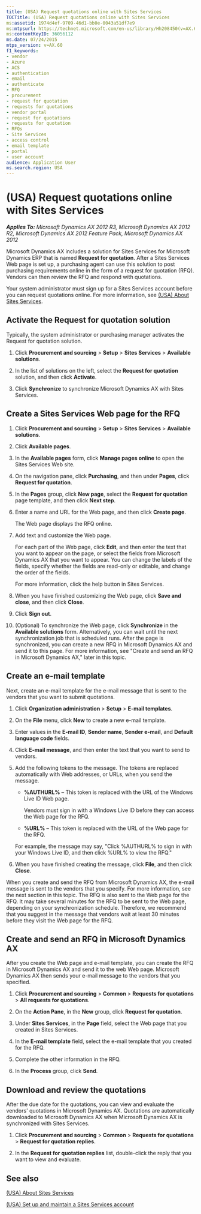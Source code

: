 ```yaml
---
title: (USA) Request quotations online with Sites Services
TOCTitle: (USA) Request quotations online with Sites Services
ms:assetid: 1974d4ef-9709-46d1-bb0e-0043a51df7e9
ms:mtpsurl: https://technet.microsoft.com/en-us/library/Hh208450(v=AX.60)
ms:contentKeyID: 36056112
ms.date: 07/24/2015
mtps_version: v=AX.60
f1_keywords:
- vendor
- Azure
- ACS
- authentication
- email
- authenticate
- RFQ
- procurement
- request for quotation
- requests for quotations
- vendor portal
- request for quotations
- requests for quotation
- RFQs
- Site Services
- access control
- email template
- portal
- user account
audience: Application User
ms.search.region: USA
---
```


# (USA) Request quotations online with Sites Services 


_**Applies To:** Microsoft Dynamics AX 2012 R3, Microsoft Dynamics AX 2012 R2, Microsoft Dynamics AX 2012 Feature Pack, Microsoft Dynamics AX 2012_

Microsoft Dynamics AX includes a solution for Sites Services for Microsoft Dynamics ERP that is named **Request for quotation**. After a Sites Services Web page is set up, a purchasing agent can use this solution to post purchasing requirements online in the form of a request for quotation (RFQ). Vendors can then review the RFQ and respond with quotations.

Your system administrator must sign up for a Sites Services account before you can request quotations online. For more information, see [(USA) About Sites Services](usa-about-sites-services.md).

## Activate the Request for quotation solution

Typically, the system administrator or purchasing manager activates the Request for quotation solution.

1.  Click **Procurement and sourcing** \> **Setup** \> **Sites Services** \> **Available solutions**.

2.  In the list of solutions on the left, select the **Request for quotation** solution, and then click **Activate**.

3.  Click **Synchronize** to synchronize Microsoft Dynamics AX with Sites Services.

## Create a Sites Services Web page for the RFQ

1.  Click **Procurement and sourcing** \> **Setup** \> **Sites Services** \> **Available solutions**.

2.  Click **Available pages**.

3.  In the **Available pages** form, click **Manage pages online** to open the Sites Services Web site.

4.  On the navigation pane, click **Purchasing**, and then under **Pages**, click **Request for quotation**.

5.  In the **Pages** group, click **New page**, select the **Request for quotation** page template, and then click **Next step**.

6.  Enter a name and URL for the Web page, and then click **Create page**.
    
    The Web page displays the RFQ online.

7.  Add text and customize the Web page.
    
    For each part of the Web page, click **Edit**, and then enter the text that you want to appear on the page, or select the fields from Microsoft Dynamics AX that you want to appear. You can change the labels of the fields, specify whether the fields are read-only or editable, and change the order of the fields.
    
    For more information, click the help button in Sites Services.

8.  When you have finished customizing the Web page, click **Save and close**, and then click **Close**.

9.  Click **Sign out**.

10. (Optional) To synchronize the Web page, click **Synchronize** in the **Available solutions** form. Alternatively, you can wait until the next synchronization job that is scheduled runs. After the page is synchronized, you can create a new RFQ in Microsoft Dynamics AX and send it to this page. For more information, see "Create and send an RFQ in Microsoft Dynamics AX," later in this topic.

## Create an e-mail template

Next, create an e-mail template for the e-mail message that is sent to the vendors that you want to submit quotations.

1.  Click **Organization administration** \> **Setup** \> **E-mail templates**.

2.  On the **File** menu, click **New** to create a new e-mail template.

3.  Enter values in the **E-mail ID**, **Sender name**, **Sender e-mail**, and **Default language code** fields.

4.  Click **E-mail message**, and then enter the text that you want to send to vendors.

5.  Add the following tokens to the message. The tokens are replaced automatically with Web addresses, or URLs, when you send the message.
    
      - **%AUTHURL%** – This token is replaced with the URL of the Windows Live ID Web page.
        
        Vendors must sign in with a Windows Live ID before they can access the Web page for the RFQ.
    
      - **%URL%** – This token is replaced with the URL of the Web page for the RFQ.
    
    For example, the message may say, "Click %AUTHURL% to sign in with your Windows Live ID, and then click %URL% to view the RFQ."

6.  When you have finished creating the message, click **File**, and then click **Close**.

When you create and send the RFQ from Microsoft Dynamics AX, the e-mail message is sent to the vendors that you specify. For more information, see the next section in this topic. The RFQ is also sent to the Web page for the RFQ. It may take several minutes for the RFQ to be sent to the Web page, depending on your synchronization schedule. Therefore, we recommend that you suggest in the message that vendors wait at least 30 minutes before they visit the Web page for the RFQ.

## Create and send an RFQ in Microsoft Dynamics AX

After you create the Web page and e-mail template, you can create the RFQ in Microsoft Dynamics AX and send it to the web Web page. Microsoft Dynamics AX then sends your e-mail message to the vendors that you specified.

1.  Click **Procurement and sourcing** \> **Common** \> **Requests for quotations** \> **All requests for quotations**.

2.  On the **Action Pane**, in the **New** group, click **Request for quotation**.

3.  Under **Sites Services**, in the **Page** field, select the Web page that you created in Sites Services.

4.  In the **E-mail template** field, select the e-mail template that you created for the RFQ.

5.  Complete the other information in the RFQ.

6.  In the **Process** group, click **Send**.

## Download and review the quotations

After the due date for the quotations, you can view and evaluate the vendors' quotations in Microsoft Dynamics AX. Quotations are automatically downloaded to Microsoft Dynamics AX when Microsoft Dynamics AX is synchronized with Sites Services.

1.  Click **Procurement and sourcing** \> **Common** \> **Requests for quotations** \> **Request for quotation replies**.

2.  In the **Request for quotation replies** list, double-click the reply that you want to view and evaluate.

## See also

[(USA) About Sites Services](usa-about-sites-services.md)

[(USA) Set up and maintain a Sites Services account](usa-set-up-and-maintain-a-sites-services-account.md)

  


